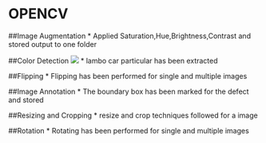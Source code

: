 # OPENCV

##Image Augmentation 
     * Applied Saturation,Hue,Brightness,Contrast and stored output to one folder
     
     
##Color Detection
![](Resources/lambo.png)
     * lambo car particular has been extracted
     
     
##Flipping
     * Flipping has been performed for single and multiple images
     
     
##Image Annotation
     * The boundary box has been marked for the defect and stored
     
     
##Resizing and Cropping
     * resize and crop techniques followed for a image
     
     
##Rotation
     * Rotating has been performed for single and multiple images
